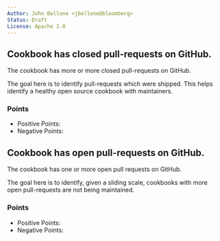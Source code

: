 ```yaml
---
Author: John Bellone <jbellone@bloomberg>
Status: Draft
License: Apache 2.0
---
```


## Cookbook has closed pull-requests on GitHub.
The cookbook has more or more closed pull-requests on GitHub.

The goal here is to identify pull-requests which were shipped. This
helps identify a healthy open source cookbook with maintainers.

### Points
- Positive Points:
- Negative Points:

## Cookbook has open pull-requests on GitHub.
The cookbook has one or more open pull requests on GitHub.

The goal here is to identify, given a sliding scale, cookbooks with
more open pull-requests are not being maintained.

### Points
- Positive Points:
- Negative Points:
